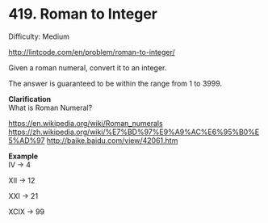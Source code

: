 # 419. Roman to Integer

Difficulty: Medium

http://lintcode.com/en/problem/roman-to-integer/

Given a roman numeral, convert it to an integer.

The answer is guaranteed to be within the range from 1 to 3999.

**Clarification**  
What is Roman Numeral?

https://en.wikipedia.org/wiki/Roman_numerals
https://zh.wikipedia.org/wiki/%E7%BD%97%E9%A9%AC%E6%95%B0%E5%AD%97
http://baike.baidu.com/view/42061.htm

**Example**  
IV -> 4

XII -> 12

XXI -> 21

XCIX -> 99
